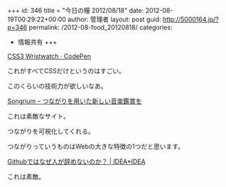 +++
id: 346
title = "今日の糧 2012/08/18"
date: 2012-08-19T00:29:22+00:00
author: 管理者
layout: post
guid: http://5000164.jp/?p=346
permalink: /2012-08-food_20120818/
categories:
  - 情報共有
+++
<section> 

<div>
  <a href="http://codepen.io/TheSisb/pen/eAHyJ">CSS3 Wristwatch · CodePen</a>
</div>

これがすべてCSSだけというのはすごい。
  
このくらいの技術力が欲しいなあ。 </section> <section> 

<div>
  <a href="http://songrium.jp/">Songrium &#8211; つながりを用いた新しい音楽鑑賞を</a>
</div>

これは素敵なサイト。
  
つながりを可視化してくれる。
  
つながりっていうものはWebの大きな特徴の1つだと思います。 </section> <section> 

<div>
  <a href="http://www.ideaxidea.com/archives/2012/08/github_slides.html">Githubではなぜ人が辞めないのか？ | IDEA*IDEA</a>
</div>

これは素敵。 </section>